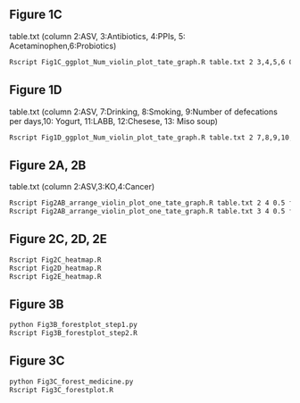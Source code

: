 ## Figure 1C
table.txt (column 2:ASV, 3:Antibiotics, 4:PPIs, 5: Acetaminophen,6:Probiotics)

```sh
Rscript Fig1C_ggplot_Num_violin_plot_tate_graph.R table.txt 2 3,4,5,6 0.8 figure1C.pdf
```

## Figure 1D
table.txt (column 2:ASV, 7:Drinking, 8:Smoking, 9:Number of defecations per days,10: Yogurt, 11:LABB, 12:Chesese, 13: Miso soup)

```sh
Rscript Fig1D_ggplot_Num_violin_plot_tate_graph.R table.txt 2 7,8,9,10,11,12,13 0.8 figure1D.pdf
```

## Figure 2A, 2B

table.txt (column 2:ASV,3:KO,4:Cancer)

```sh
Rscript Fig2AB_arrange_violin_plot_one_tate_graph.R table.txt 2 4 0.5 figure2A.pdf
Rscript Fig2AB_arrange_violin_plot_one_tate_graph.R table.txt 3 4 0.5 figure2B.pdf
```

## Figure 2C, 2D, 2E

```sh
Rscript Fig2C_heatmap.R
Rscript Fig2D_heatmap.R
Rscript Fig2E_heatmap.R
```

## Figure 3B

```sh
python Fig3B_forestplot_step1.py
Rscript Fig3B_forestplot_step2.R
```

## Figure 3C

```sh
python Fig3C_forest_medicine.py
Rscript Fig3C_forestplot.R
```
